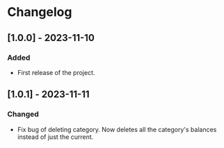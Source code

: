 # Changelog

## [1.0.0] - 2023-11-10

### Added

- First release of the project.

## [1.0.1] - 2023-11-11

### Changed

- Fix bug of deleting category. Now deletes all the category's balances instead of just the current.

